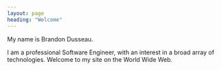```yaml
---
layout: page
heading: "Welcome"
---
```

My name is Brandon Dusseau.

I am a professional Software Engineer, with an interest in a broad array of technologies. Welcome to my site on the World Wide Web.